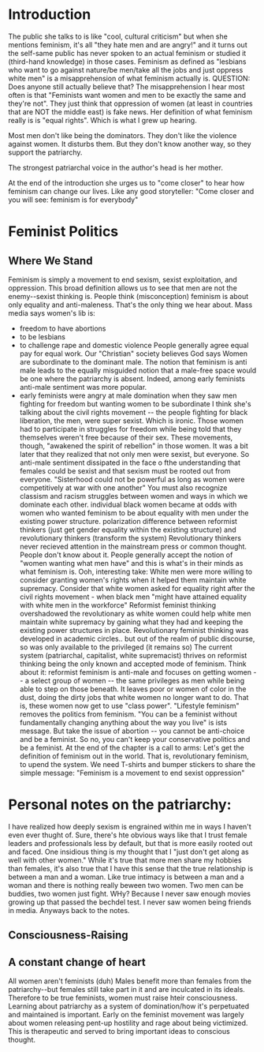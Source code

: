 # Introduction
The public she talks to is like "cool, cultural criticism" but when she mentions feminism, it's all "they hate men and are angry!"
and it turns out the self-same public has never spoken to an actual feminism or studied it (third-hand knowledge) in those cases.
Feminism as defined as "lesbians who want to go against nature/be men/take all the jobs and just oppress white men" is a
misapprehension of what feminism actually is.
QUESTION: Does anyone still actually believe that? The misapprehension I hear most often is that "Feminists want women and men to be exactly the same and they're not".
They just think that oppression of women (at least in countries that are NOT the middle east) is fake news.
Her definition of what feminism really is is "equal rights". Which is what I grew up hearing.

Most men don't like being the dominators. They don't like the violence against women. It disturbs them.
But they don't know another way, so they support the patriarchy.

The strongest patriarchal voice in the author's head is her mother.

At the end of the introduction she urges us to "come closer" to hear how feminism can change our lives.
Like any good storyteller: "Come closer and you will see: feminism is for everybody"

# Feminist Politics
## Where We Stand
Feminism is simply a movement to end sexism, sexist exploitation, and oppression.
This broad definition allows us to see that men are not the enemy--sexist thinking is.
People think (misconception) feminism is about only equality and anti-maleness.
That's the only thing we hear about.
Mass media says women's lib is:
- freedom to have abortions
- to be lesbians
- to challenge rape and domestic violence
People generally agree equal pay for equal work.
Our "Christian" society believes God says Women are subordinate to the dominant male.
The notion that feminism is anti male leads to the equally misguided notion that a male-free space would be one where the patriarchy is absent.
Indeed, among early feminists anti-male sentiment was more popular.
- early feminists were angry at male domination when they saw men fighting for freedom but wanting women to be subordinate
I think she's talking about the civil rights movement -- the people fighting for black liberation, the men, were super sexist. Which is ironic.
Those women had to participate in struggles for freedom while being told that they themselves weren't free because of their sex.
These movements, though, "awakened the spirit of rebellion" in those women.
It was a bit later that they realized that not only men were sexist, but everyone. So anti-male sentiment dissipated
in the face o fthe understanding that females could be sexist and that sexism must be rooted out from everyone.
"Sisterhood could not be powerful as long as women were competitively at war with one another"
You must also recognize classism and racism struggles between women and ways in which we dominate each other.
individual black women became at odds with women  who wanted feminism to be about equality with men under the existing power structure.
polarization
difference between reformist thinkers (just get gender equality within the existing structure)
and revolutionary thinkers (transform the system)
Revolutionary thinkers never recieved attention in the mainstream press or common thought. People don't know about it.
People generally accept the notion of "women wanting what men have" and this is what's in their minds as what feminism is.
Ooh, interesting take: White men were more willing to consider granting women's rights when it helped them maintain white supremacy.
Consider that white women asked for equality right after the civil rights movement - when black men "might have attained equality with white men in the workforce"
Reformist feminist thinking overshadowed the revolutionary as white women could help white men maintain white supremacy by gaining what they had and keeping the existing power structures in place.
Revolutionary feminist thinking was developed in academic circles.. but out of the realm of public discourse, so was only available to the privileged (it remains so)
The current system (patriarchal, capitalist, white supremacist) thrives on reformist thinking being the only known and accepted mode of feminism.
Think about it: reformist feminism is anti-male and focuses on getting women -- a select group of women -- the same privileges as men while being able to
step on those beneath. It leaves poor or women of color in the dust, doing the dirty jobs that white women no longer want to do.
That is, these women now get to use  "class power".
"Lifestyle feminism" removes the politics from feminism. "You can be a feminist without fundamentally changing anything about the way you live" is ists message.
But take the issue of abortion -- you cannot be anti-choice and be a feminist. So no, you can't keep your conservative politics and be a feminist.
At the end of the chapter is a call to arms: Let's get the definition of feminism out in the world. That is, revolutionary feminism, to upend the system.
We need T-shirts and bumper stickers to share the simple message: "Feminism is a movement to end sexist oppression"


# Personal notes on the patriarchy:
I have realized how deeply sexism is engrained within me in ways I haven't even ever thught of. Sure, there's hte obvious
ways like that I trust female leaders and professionals less by default, but that is more easily rooted out and faced. One insidious thing
is my thought that I "just don't get along as well with other women." While it's true that more men share my hobbies than females, it's also true that
I have this sense that the true relationship is between a man and a woman. Like true intimacy is between a man and a woman and there is nothing
really beween two women. Two men can be buddies, two women just fight.
WHy?
Because I never saw enough movies growing up that passed the bechdel test. I never saw women being friends in media. Anyways back to the notes.

## Consciousness-Raising
## A constant change of heart
All women aren't feminists (duh)
Males benefit more than females from the patriarchy--but females still take part in it and are inculcated in its ideals.
Therefore to be true feminists, women must raise hteir consciousness.
Learning about patriarchy as a system of domination/how it's perpetuated and maintained is important.
Early on the feminist movement was largely about women releasing pent-up hostility and rage about being victimized. This is therapeutic and served to bring important ideas to conscious thought.


